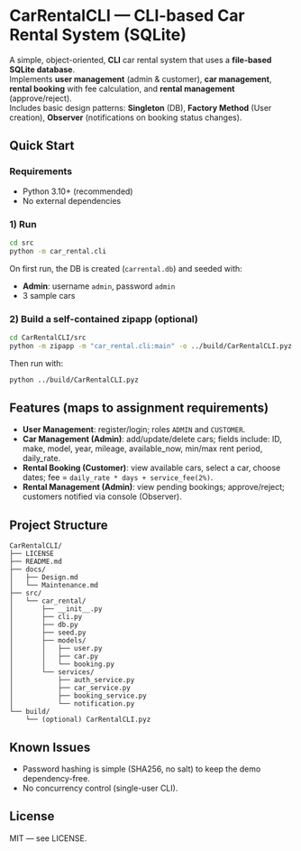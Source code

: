 # CarRentalCLI — CLI-based Car Rental System (SQLite)

A simple, object-oriented, **CLI** car rental system that uses a **file-based SQLite database**.  
Implements **user management** (admin & customer), **car management**, **rental booking** with fee calculation, and **rental management** (approve/reject).  
Includes basic design patterns: **Singleton** (DB), **Factory Method** (User creation), **Observer** (notifications on booking status changes).

## Quick Start
### Requirements
- Python 3.10+ (recommended)
- No external dependencies

### 1) Run
```bash
cd src
python -m car_rental.cli
```
On first run, the DB is created (`carrental.db`) and seeded with:
- **Admin**: username `admin`, password `admin`
- 3 sample cars

### 2) Build a self-contained zipapp (optional)
```bash
cd CarRentalCLI/src
python -m zipapp -m "car_rental.cli:main" -o ../build/CarRentalCLI.pyz
```
Then run with:
```bash
python ../build/CarRentalCLI.pyz
```

## Features (maps to assignment requirements)
- **User Management**: register/login; roles `ADMIN` and `CUSTOMER`.
- **Car Management (Admin)**: add/update/delete cars; fields include: ID, make, model, year, mileage, available_now, min/max rent period, daily_rate.
- **Rental Booking (Customer)**: view available cars, select a car, choose dates; fee = `daily_rate * days + service_fee(2%)`.
- **Rental Management (Admin)**: view pending bookings; approve/reject; customers notified via console (Observer).

## Project Structure
```
CarRentalCLI/
├── LICENSE
├── README.md
├── docs/
│   ├── Design.md
│   └── Maintenance.md
├── src/
│   └── car_rental/
│       ├── __init__.py
│       ├── cli.py
│       ├── db.py
│       ├── seed.py
│       ├── models/
│       │   ├── user.py
│       │   ├── car.py
│       │   └── booking.py
│       └── services/
│           ├── auth_service.py
│           ├── car_service.py
│           ├── booking_service.py
│           └── notification.py
└── build/
    └── (optional) CarRentalCLI.pyz
```

## Known Issues
- Password hashing is simple (SHA256, no salt) to keep the demo dependency-free.
- No concurrency control (single-user CLI).

## License
MIT — see LICENSE.
